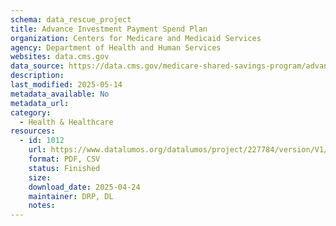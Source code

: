 ```yaml
---
schema: data_rescue_project 
title: Advance Investment Payment Spend Plan
organization: Centers for Medicare and Medicaid Services
agency: Department of Health and Human Services
websites: data.cms.gov
data_source: https://data.cms.gov/medicare-shared-savings-program/advance-investment-payment-spend-plan
description: 
last_modified: 2025-05-14
metadata_available: No
metadata_url: 
category:
  - Health & Healthcare 
resources:
  - id: 1012
    url: https://www.datalumos.org/datalumos/project/227784/version/V1/view
    format: PDF, CSV
    status: Finished
    size: 
    download_date: 2025-04-24
    maintainer: DRP, DL
    notes: 
---
```

